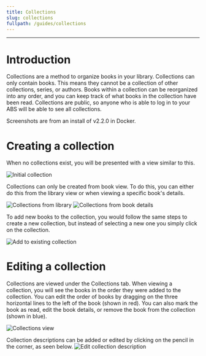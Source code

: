 ```yaml
---
title: Collections
slug: collections
fullpath: /guides/collections
---
```


---

# Introduction
Collections are a method to organize books in your library. Collections can only contain books. This means they cannot be a collection of other collections, series, or authors.
Books within a collection can be reorganized into any order, and you can keep track of what books in the collection have been read.
Collections are public, so anyone who is able to log in to your ABS will be able to see all collections.

Screenshots are from an install of v2.2.0 in Docker.

# Creating a collection
When no collections exist, you will be presented with a view similar to this.

![Initial collection](/guides/collections/1_no_collections.png)

Collections can only be created from book view. To do this, you can either do this from the library view or when viewing a specific book's details.

![Collections from library](/guides/collections/collections_library.gif)
![Collections from book details](/guides/collections/collections_book_details.gif)

To add new books to the collection, you would follow the same steps to create a new collection, but instead of selecting a new one you simply click on the collection.

![Add to existing collection](/guides/collections/collection_add_to_existing.gif)

# Editing a collection
Collections are viewed under the Collections tab. When viewing a collection, you will see the books in the order they were added to the collection. You can edit the order of books by dragging on the three horizontal lines to the left of the book (shown in red).
You can also mark the book as read, edit the book details, or remove the book from the collection (shown in blue).

![Collections view](/guides/collections/2_collection_main_view.png)

Collection descriptions can be added or edited by clicking on the pencil in the corner, as seen below.
![Edit collection description](/guides/collections/edit_collection.gif)
